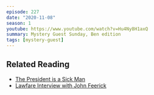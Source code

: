 ```yaml
---
episode: 227
date: "2020-11-08"
season: 1
youtube: https://www.youtube.com/watch?v=Hu4Ny8H1axQ
summary: Mystery Guest Sunday, Ben edition
tags: [mystery-guest]
---
```

## Related Reading

- [The President is a Sick Man](https://www.chicagoreviewpress.com/president-is-a-sick-man--the-products-9781613744567.php)
- [Lawfare Interview with John Feerick](https://www.lawfareblog.com/lawfare-podcast-real-live-framer-constitution)
